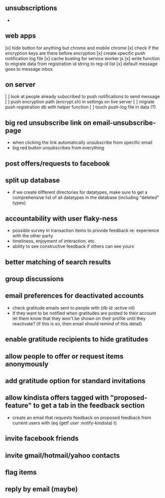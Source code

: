 ## unsubscriptions
  - 
## web apps
 [x] hide button for anything but chrome and mobile chrome
 [x] check if the encryption keys are there before encryption
 [x] create specific push notification log file
 [x] cache busting for service worker js
 [x] write function to migrate data from registration id string to reg-id list
 [x] default message goes to message inbox
 ## on server
   [ ] look at people already subscribed to push notifications to send message
   [ ] push encryption path (encrypt.sh) in settings on live server
   [ ] migrate push registration db with helper function
   [ ] touch push-log file in data (?)
## big red unsubscribe link on email-unsubscribe-page
  - when clicking the link automatically unsubscribe from specific email
  - big red button unsubscribes from everything
## post offers/requests to facebook
## split up database
  - if we create different directories for datatypes, make sure to get a comprehensive list of all datatypes in the database (including "deleted" types)
## accountability with user flaky-ness
  - possible survey in transaction items to provide feedback re: experience
    with the other party
  - timeliness, enjoyment of interaction, etc.
  - ability to see constructive feedback if others can see yours
## better matching of search results
## group discussions
## email preferences for deactivated accounts
  - check gratitude emails sent to people with (db id :active nil)
  - if they want to be notified when gratitudes are posted to their account
    let them know that they won't be shown on their profile until they
    reactivate? (if this is so, then email should remind of this detail)
## enable gratitude recipients to hide gratitudes
## allow people to offer or request items anonymously
## add gratitude option for standard invitations
## allow kindista offers tagged with "proposed-feature" to get a tab in the feedback section
  - create an email that requests feedback on proposed feedback from current users with (eq (getf *user* :notify-kindista) t)
## invite facebook friends
## invite gmail/hotmail/yahoo contacts
## flag items
## reply by email (maybe)
